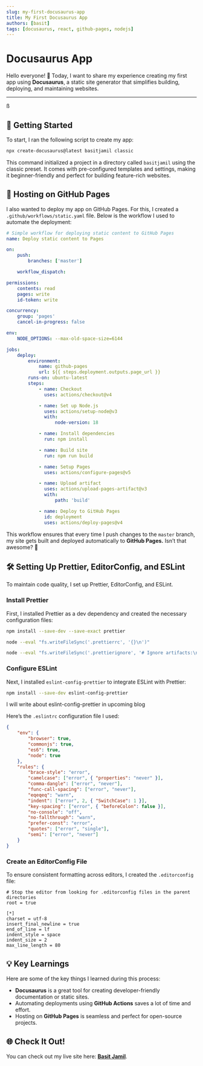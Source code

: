 ```yaml
---
slug: my-first-docusaurus-app
title: My First Docusaurus App
authors: [basit]
tags: [docusaurus, react, github-pages, nodejs]
---
```


# Docusaurus App

Hello everyone! 👋 Today, I want to share my experience creating my first app using **Docusaurus**, a static site generator that simplifies building, deploying, and maintaining websites.

---

<!-- truncate -->

ß

## 🎉 Getting Started

To start, I ran the following script to create my app:

```bash
npx create-docusaurus@latest basitjamil classic
```

This command initialized a project in a directory called `basitjamil` using the classic preset. It comes with pre-configured templates and settings, making it beginner-friendly and perfect for building feature-rich websites.

## 🚀 Hosting on GitHub Pages

I also wanted to deploy my app on GitHub Pages. For this, I created a `.github/workflows/static.yaml` file. Below is the workflow I used to automate the deployment:

```yml
# Simple workflow for deploying static content to GitHub Pages
name: Deploy static content to Pages

on:
    push:
        branches: ['master']

    workflow_dispatch:

permissions:
    contents: read
    pages: write
    id-token: write

concurrency:
    group: 'pages'
    cancel-in-progress: false

env:
    NODE_OPTIONS: --max-old-space-size=6144

jobs:
    deploy:
        environment:
            name: github-pages
            url: ${{ steps.deployment.outputs.page_url }}
        runs-on: ubuntu-latest
        steps:
            - name: Checkout
              uses: actions/checkout@v4

            - name: Set up Node.js
              uses: actions/setup-node@v3
              with:
                  node-version: 18

            - name: Install dependencies
              run: npm install

            - name: Build site
              run: npm run build

            - name: Setup Pages
              uses: actions/configure-pages@v5

            - name: Upload artifact
              uses: actions/upload-pages-artifact@v3
              with:
                  path: 'build'

            - name: Deploy to GitHub Pages
              id: deployment
              uses: actions/deploy-pages@v4
```

This workflow ensures that every time I push changes to the `master` branch, my site gets built and deployed automatically to **GitHub Pages.** Isn’t that awesome? 🎉

## 🛠️ Setting Up Prettier, EditorConfig, and ESLint

To maintain code quality, I set up Prettier, EditorConfig, and ESLint.

### Install Prettier

First, I installed Prettier as a dev dependency and created the necessary configuration files:

```bash
npm install --save-dev --save-exact prettier

node --eval "fs.writeFileSync('.prettierrc', '{}\n')"

node --eval "fs.writeFileSync('.prettierignore', '# Ignore artifacts:\nbuild\ncoverage\n')"
```

### Configure ESLint

Next, I installed `eslint-config-prettier` to integrate ESLint with Prettier:

```bash
npm install --save-dev eslint-config-prettier

```

I will write about eslint-config-prettier in upcoming blog

Here’s the `.eslintrc` configuration file I used:

```json
{
    "env": {
        "browser": true,
        "commonjs": true,
        "es6": true,
        "node": true
    },
    "rules": {
        "brace-style": "error",
        "camelcase": ["error", { "properties": "never" }],
        "comma-dangle": ["error", "never"],
        "func-call-spacing": ["error", "never"],
        "eqeqeq": "warn",
        "indent": ["error", 2, { "SwitchCase": 1 }],
        "key-spacing": ["error", { "beforeColon": false }],
        "no-console": "off",
        "no-fallthrough": "warn",
        "prefer-const": "error",
        "quotes": ["error", "single"],
        "semi": ["error", "never"]
    }
}
```

### Create an EditorConfig File

To ensure consistent formatting across editors, I created the `.editorconfig` file:

```text
# Stop the editor from looking for .editorconfig files in the parent directories
root = true

[*]
charset = utf-8
insert_final_newline = true
end_of_line = lf
indent_style = space
indent_size = 2
max_line_length = 80

```

## 💡 Key Learnings

Here are some of the key things I learned during this process:

- **Docusaurus** is a great tool for creating developer-friendly documentation or static sites.
- Automating deployments using **GitHub Actions** saves a lot of time and effort.
- Hosting on **GitHub Pages** is seamless and perfect for open-source projects.

## 🌐 Check It Out!

You can check out my live site here: **[Basit Jamil](https://chbasitgill.github.io/basitjamil/)**.
